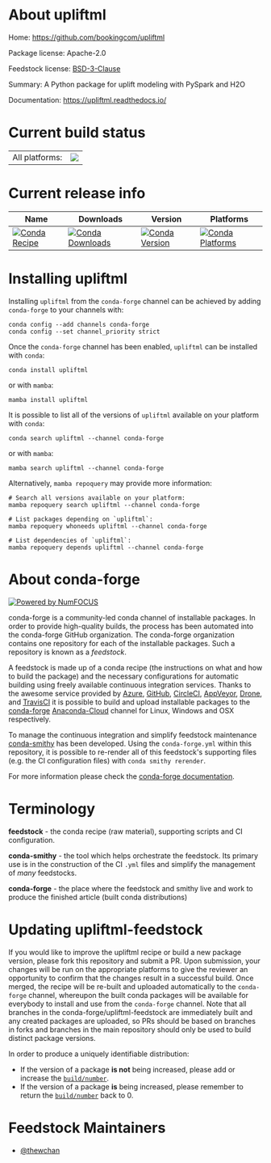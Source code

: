 About upliftml
==============

Home: https://github.com/bookingcom/upliftml

Package license: Apache-2.0

Feedstock license: [BSD-3-Clause](https://github.com/conda-forge/upliftml-feedstock/blob/main/LICENSE.txt)

Summary: A Python package for uplift modeling with PySpark and H2O

Documentation: https://upliftml.readthedocs.io/

Current build status
====================


<table><tr><td>All platforms:</td>
    <td>
      <a href="https://dev.azure.com/conda-forge/feedstock-builds/_build/latest?definitionId=14215&branchName=main">
        <img src="https://dev.azure.com/conda-forge/feedstock-builds/_apis/build/status/upliftml-feedstock?branchName=main">
      </a>
    </td>
  </tr>
</table>

Current release info
====================

| Name | Downloads | Version | Platforms |
| --- | --- | --- | --- |
| [![Conda Recipe](https://img.shields.io/badge/recipe-upliftml-green.svg)](https://anaconda.org/conda-forge/upliftml) | [![Conda Downloads](https://img.shields.io/conda/dn/conda-forge/upliftml.svg)](https://anaconda.org/conda-forge/upliftml) | [![Conda Version](https://img.shields.io/conda/vn/conda-forge/upliftml.svg)](https://anaconda.org/conda-forge/upliftml) | [![Conda Platforms](https://img.shields.io/conda/pn/conda-forge/upliftml.svg)](https://anaconda.org/conda-forge/upliftml) |

Installing upliftml
===================

Installing `upliftml` from the `conda-forge` channel can be achieved by adding `conda-forge` to your channels with:

```
conda config --add channels conda-forge
conda config --set channel_priority strict
```

Once the `conda-forge` channel has been enabled, `upliftml` can be installed with `conda`:

```
conda install upliftml
```

or with `mamba`:

```
mamba install upliftml
```

It is possible to list all of the versions of `upliftml` available on your platform with `conda`:

```
conda search upliftml --channel conda-forge
```

or with `mamba`:

```
mamba search upliftml --channel conda-forge
```

Alternatively, `mamba repoquery` may provide more information:

```
# Search all versions available on your platform:
mamba repoquery search upliftml --channel conda-forge

# List packages depending on `upliftml`:
mamba repoquery whoneeds upliftml --channel conda-forge

# List dependencies of `upliftml`:
mamba repoquery depends upliftml --channel conda-forge
```


About conda-forge
=================

[![Powered by
NumFOCUS](https://img.shields.io/badge/powered%20by-NumFOCUS-orange.svg?style=flat&colorA=E1523D&colorB=007D8A)](https://numfocus.org)

conda-forge is a community-led conda channel of installable packages.
In order to provide high-quality builds, the process has been automated into the
conda-forge GitHub organization. The conda-forge organization contains one repository
for each of the installable packages. Such a repository is known as a *feedstock*.

A feedstock is made up of a conda recipe (the instructions on what and how to build
the package) and the necessary configurations for automatic building using freely
available continuous integration services. Thanks to the awesome service provided by
[Azure](https://azure.microsoft.com/en-us/services/devops/), [GitHub](https://github.com/),
[CircleCI](https://circleci.com/), [AppVeyor](https://www.appveyor.com/),
[Drone](https://cloud.drone.io/welcome), and [TravisCI](https://travis-ci.com/)
it is possible to build and upload installable packages to the
[conda-forge](https://anaconda.org/conda-forge) [Anaconda-Cloud](https://anaconda.org/)
channel for Linux, Windows and OSX respectively.

To manage the continuous integration and simplify feedstock maintenance
[conda-smithy](https://github.com/conda-forge/conda-smithy) has been developed.
Using the ``conda-forge.yml`` within this repository, it is possible to re-render all of
this feedstock's supporting files (e.g. the CI configuration files) with ``conda smithy rerender``.

For more information please check the [conda-forge documentation](https://conda-forge.org/docs/).

Terminology
===========

**feedstock** - the conda recipe (raw material), supporting scripts and CI configuration.

**conda-smithy** - the tool which helps orchestrate the feedstock.
                   Its primary use is in the construction of the CI ``.yml`` files
                   and simplify the management of *many* feedstocks.

**conda-forge** - the place where the feedstock and smithy live and work to
                  produce the finished article (built conda distributions)


Updating upliftml-feedstock
===========================

If you would like to improve the upliftml recipe or build a new
package version, please fork this repository and submit a PR. Upon submission,
your changes will be run on the appropriate platforms to give the reviewer an
opportunity to confirm that the changes result in a successful build. Once
merged, the recipe will be re-built and uploaded automatically to the
`conda-forge` channel, whereupon the built conda packages will be available for
everybody to install and use from the `conda-forge` channel.
Note that all branches in the conda-forge/upliftml-feedstock are
immediately built and any created packages are uploaded, so PRs should be based
on branches in forks and branches in the main repository should only be used to
build distinct package versions.

In order to produce a uniquely identifiable distribution:
 * If the version of a package **is not** being increased, please add or increase
   the [``build/number``](https://docs.conda.io/projects/conda-build/en/latest/resources/define-metadata.html#build-number-and-string).
 * If the version of a package **is** being increased, please remember to return
   the [``build/number``](https://docs.conda.io/projects/conda-build/en/latest/resources/define-metadata.html#build-number-and-string)
   back to 0.

Feedstock Maintainers
=====================

* [@thewchan](https://github.com/thewchan/)

